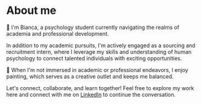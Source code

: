 # About me
<!--
**elfstoni/elfstoni** is a ✨ _special_ ✨ repository because its `README.md` (this file) appears on your GitHub profile.
-->

🧠 I'm Bianca, a psychology student currently navigating the realms of academia and professional development.

In addition to my academic pursuits, I'm actively engaged as a sourcing and recruitment intern, where I leverage my skills and understanding of human psychology to connect talented individuals with exciting opportunities.

🎨 When I'm not immersed in academic or professional endeavors, I enjoy painting, which serves as a creative outlet and keeps me balanced.

Let's connect, collaborate, and learn together! Feel free to explore my work here and connect with me on [LinkedIn](https://www.linkedin.com/in/bianca-valterova/) to continue the conversation.

